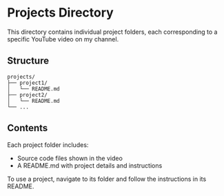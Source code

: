 # Projects Directory

This directory contains individual project folders, each corresponding to a specific YouTube video on my channel.

## Structure

```
projects/
├── project1/
│   └── README.md
├── project2/
│   └── README.md
└── ...
```

## Contents

Each project folder includes:
- Source code files shown in the video
- A README.md with project details and instructions

To use a project, navigate to its folder and follow the instructions in its README.
